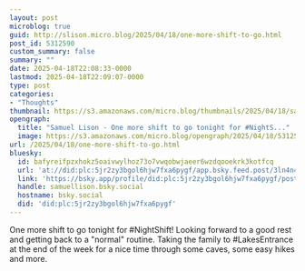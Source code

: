 ```yaml
---
layout: post
microblog: true
guid: http://slison.micro.blog/2025/04/18/one-more-shift-to-go.html
post_id: 5312590
custom_summary: false
summary: ""
date: 2025-04-18T22:08:33-0000
lastmod: 2025-04-18T22:09:07-0000
type: post
categories:
- "Thoughts"
thumbnail: https://s3.amazonaws.com/micro.blog/thumbnails/2025/04/18/samuellison.com/a32db70c4d5c028744eca07f1ee99ef4.png
opengraph:
  title: "Samuel Lison - One more shift to go tonight for #NightS..."
  image: https://s3.amazonaws.com/micro.blog/opengraph/2025/04/18/5312590.png
url: /2025/04/18/one-more-shift-to-go.html
bluesky:
  id: bafyreifpzxhokz5oaivwylhoz73o7vwqobwjaeer6wzdqooekrk3kotfcq
  url: 'at://did:plc:5jr2zy3bgol6hjw7fxa6pygf/app.bsky.feed.post/3ln4n45socq2v'
  link: 'https://bsky.app/profile/did:plc:5jr2zy3bgol6hjw7fxa6pygf/post/3ln4n45socq2v'
  handle: samuellison.bsky.social
  hostname: bsky.social
  did: 'did:plc:5jr2zy3bgol6hjw7fxa6pygf'
---
```


One more shift to go tonight for #NightShift! Looking forward to a good rest and getting back to a "normal" routine. Taking the family to #LakesEntrance at the end of the week for a nice time through some caves, some easy hikes and more.
